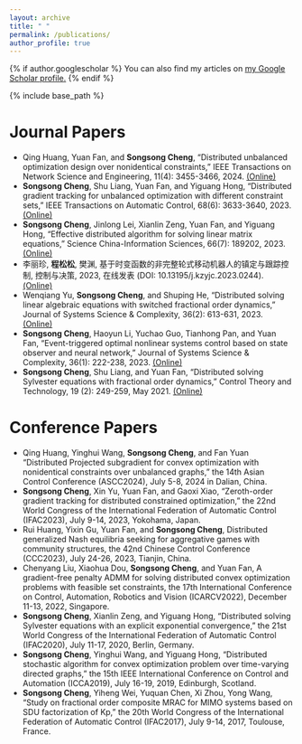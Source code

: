 ```yaml
---
layout: archive
title: " "
permalink: /publications/
author_profile: true
---
```


{% if author.googlescholar %}
  You can also find my articles on <u><a href="{{author.googlescholar}}">my Google Scholar profile</a>.</u>
{% endif %}

{% include base_path %}


Journal Papers
======
* Qing Huang, Yuan Fan, and **Songsong Cheng**, “Distributed unbalanced optimization design over nonidentical constraints,” IEEE Transactions on Network Science and Engineering, 11(4): 3455-3466, 2024. [(Online)](https://ieeexplore.ieee.org/document/10463118)
* **Songsong Cheng**, Shu Liang, Yuan Fan, and Yiguang Hong, “Distributed gradient tracking for unbalanced optimization with different constraint sets,” IEEE Transactions on Automatic Control, 68(6): 3633-3640, 2023. [(Online)](https://ieeexplore.ieee.org/document/9833222)
* **Songsong Cheng**, Jinlong Lei, Xianlin Zeng, Yuan Fan, and Yiguang Hong, “Effective distributed algorithm for solving linear matrix equations,” Science China-Information Sciences, 66(7): 189202, 2023. [(Online)](https://link.springer.com/article/10.1007/s11432-021-3485-0)
* 李丽珍, **程松松**, 樊渊, 基于时变函数的非完整轮式移动机器人的镇定与跟踪控制, 控制与决策, 2023, 在线发表 (DOI: 10.13195/j.kzyjc.2023.0244). [(Online)](http://kzyjc.alljournals.cn/kzyjc/article/abstract/2023-0244)
* Wenqiang Yu, **Songsong Cheng**, and Shuping He, “Distributed solving linear algebraic equations with switched fractional order dynamics,” Journal of Systems Science & Complexity, 36(2): 613-631, 2023. [(Online)](https://link.springer.com/article/10.1007/s11424-023-1350-6)
* **Songsong Cheng**, Haoyun Li, Yuchao Guo, Tianhong Pan, and Yuan Fan, “Event-triggered optimal nonlinear systems control based on state observer and neural network,” Journal of Systems Science & Complexity, 36(1): 222-238, 2023. [(Online)](https://link.springer.com/article/10.1007/s11424-022-1146-0)
* **Songsong Cheng**, Shu Liang, and Yuan Fan, “Distributed solving Sylvester equations with fractional order dynamics,” Control Theory and Technology, 19 (2): 249-259, May 2021. [(Online)](https://link.springer.com/article/10.1007/s11768-021-00044-0)

Conference Papers
======
* Qing Huang, Yinghui Wang, **Songsong Cheng**, and Fan Yuan “Distributed Projected subgradient for convex optimization with nonidentical constraints over unbalanced graphs,” the 14th Asian Control Conference (ASCC2024), July 5-8, 2024 in Dalian, China.
* **Songsong Cheng**, Xin Yu, Yuan Fan, and Gaoxi Xiao, “Zeroth-order gradient tracking for distributed constrained optimization,” the 22nd World Congress of the International Federation of Automatic Control (IFAC2023), July 9-14, 2023, Yokohama, Japan.
* Rui Huang, Yixin Gu, Yuan Fan, and **Songsong Cheng**, Distributed generalized Nash equilibria seeking for aggregative games with community structures, the 42nd Chinese Control Conference (CCC2023), July 24-26, 2023, Tianjin, China.
* Chenyang Liu, Xiaohua Dou, **Songsong Cheng**, and Yuan Fan, A gradient-free penalty ADMM for solving distributed convex optimization problems with feasible set constraints, the 17th International Conference on Control, Automation, Robotics and Vision (ICARCV2022), December 11-13, 2022, Singapore.
* **Songsong Cheng**, Xianlin Zeng, and Yiguang Hong, “Distributed solving Sylvester equations with an explicit exponential convergence,” the 21st World Congress of the International Federation of Automatic Control (IFAC2020), July 11-17, 2020, Berlin, Germany.
* **Songsong Cheng**, Yinghui Wang, and Yiguang Hong, “Distributed stochastic algorithm for convex optimization problem over time-varying directed graphs,” the 15th IEEE International Conference on Control and Automation (ICCA2019), July 16-19, 2019, Edinburgh, Scotland.
* **Songsong Cheng**, Yiheng Wei, Yuquan Chen, Xi Zhou, Yong Wang, “Study on fractional order composite MRAC for MIMO systems based on SDU factorization of Kp,” the 20th World Congress of the International Federation of Automatic Control (IFAC2017), July 9-14, 2017, Toulouse, France.



